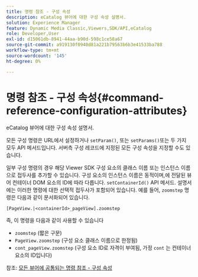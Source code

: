 ```yaml
---
title: 명령 참조 - 구성 속성
description: eCatalog 뷰어에 대한 구성 속성 설명서.
solution: Experience Manager
feature: Dynamic Media Classic,Viewers,SDK/API,eCatalog
role: Developer,User
exl-id: d15061db-8941-44aa-b90d-598c1ce58a67
source-git-commit: a919130f0940d81a221b79563b6b3e41533ba788
workflow-type: tm+mt
source-wordcount: '145'
ht-degree: 0%

---
```


# 명령 참조 - 구성 속성{#command-reference-configuration-attributes}

eCatalog 뷰어에 대한 구성 속성 설명서.

모든 구성 명령은 URL에서 설정하거나 `setParam()`, 또는 `setParams()`또는 두 가지 모두 API 메서드입니다. 서버측 구성 레코드에 지정된 모든 구성 속성을 지정할 수도 있습니다.

일부 구성 명령의 경우 해당 Viewer SDK 구성 요소의 클래스 이름 또는 인스턴스 이름으로 접두사를 추가할 수 있습니다. 구성 요소의 인스턴스 이름은 동적이며,에 전달된 뷰어 컨테이너 DOM 요소의 ID에 따라 다릅니다. `setContainerId()` API 메서드. 설명서에는 이러한 명령에 대한 선택적 접두사가 포함되어 있습니다. 예를 들어, `zoomstep` 명령은 다음과 같이 문서화되어 있습니다.

`[PageView.|<containerId>_pageView].zoomstep`

즉, 이 명령을 다음과 같이 사용할 수 있습니다

* `zoomstep` (짧은 구문)
* `PageView.zoomstep` (구성 요소 클래스 이름으로 한정됨)
* `cont_pageView.zoomstep` (구성 요소 ID로 자격이 부여됨, 가정 `cont` 는 컨테이너 요소의 ID입니다)

참조: [모든 뷰어에 공통되는 명령 참조 - 구성 속성](../../../r-html5-viewer-20-cmdref-configattrib/r-html5-viewer-20-cmdref-configattrib.md#concept-850e0f2c49b949deb7cfbfd330d329bd)

